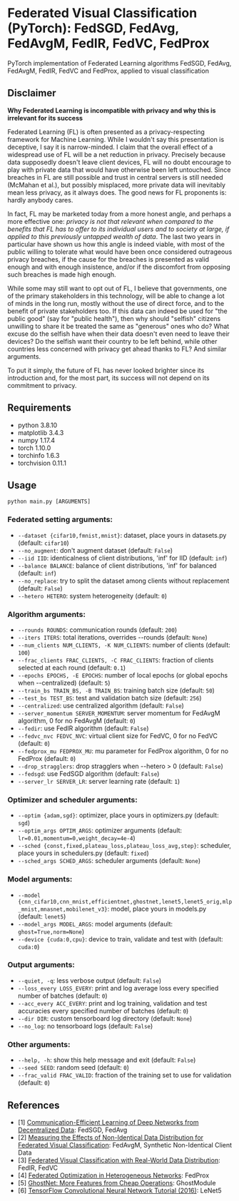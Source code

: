 # Federated Visual Classification (PyTorch): FedSGD, FedAvg, FedAvgM, FedIR, FedVC, FedProx
PyTorch implementation of Federated Learning algorithms FedSGD, FedAvg, FedAvgM, FedIR, FedVC and FedProx, applied to visual classification

## Disclaimer
**Why Federated Learning is incompatible with privacy and why this is irrelevant for its success**

Federated Learning (FL) is often presented as a privacy-respecting framework for Machine Learning. While I wouldn't say this presentation is deceptive, I say it is narrow-minded. I claim that the overall effect of a widespread use of FL will be a net reduction in privacy. Precisely because data supposedly doesn't leave client devices, FL will no doubt encourage to play with private data that would have otherwise been left untouched. Since breaches in FL are still possible and trust in central servers is still needed (McMahan et al.), but possibly misplaced, more private data will inevitably mean less privacy, as it always does. The good news for FL proponents is: hardly anybody cares.

In fact, FL may be marketed today from a more honest angle, and perhaps a more effective one: _privacy is not that relevant when compared to the benefits that FL has to offer to its individual users and to society at large, if applied to this previously untapped wealth of data_. The last two years in particular have shown us how this angle is indeed viable, with most of the public willing to tolerate what would have been once considered outrageous privacy breaches, if the cause for the breaches is presented as valid enough and with enough insistence, and/or if the discomfort from opposing such breaches is made high enough.

While some may still want to opt out of FL, I believe that governments, one of the primary stakeholders in this technology, will be able to change a lot of minds in the long run, mostly without the use of direct force, and to the benefit of private stakeholders too. If this data can indeed be used for "the public good" (say for "public health"), then why should "selfish" citizens unwilling to share it be treated the same as "generous" ones who do? What excuse do the selfish have when their data doesn't even need to leave their devices? Do the selfish want their country to be left behind, while other countries less concerned with privacy get ahead thanks to FL? And similar arguments.

To put it simply, the future of FL has never looked brighter since its introduction and, for the most part, its success will not depend on its commitment to privacy.

## Requirements
* python 3.8.10
* matplotlib 3.4.3
* numpy 1.17.4
* torch 1.10.0
* torchinfo 1.6.3
* torchvision 0.11.1

## Usage
```python main.py [ARGUMENTS]```

### Federated setting arguments:
* ```--dataset {cifar10,fmnist,mnist}```:                                                                         dataset, place yours in datasets.py (default: ```cifar10```)
* ```--no_augment```:                                                                                             don't augment dataset (default: ```False```)
* ```--iid IID```:                                                                                                identicalness of client distributions, 'inf' for IID (default: ```inf```)
* ```--balance BALANCE```:                                                                                        balance of client distributions, 'inf' for balanced (default: ```inf```)
* ```--no_replace```:                                                                                             try to split the dataset among clients without replacement (default: ```False```)
* ```--hetero HETERO```:                                                                                          system heterogeneity (default: ```0```)

### Algorithm arguments:
* ```--rounds ROUNDS```:                                                                                          communication rounds (default: ```200```)
* ```--iters ITERS```:                                                                                            total iterations, overrides --rounds (default: ```None```)
* ```--num_clients NUM_CLIENTS, -K NUM_CLIENTS```:                                                                number of clients (default: ```100```)
* ```--frac_clients FRAC_CLIENTS, -C FRAC_CLIENTS```:                                                             fraction of clients selected at each round (default: ```0.1```)
* ```--epochs EPOCHS, -E EPOCHS```:                                                                               number of local epochs (or global epochs when --centralized) (default: ```5```)
* ```--train_bs TRAIN_BS, -B TRAIN_BS```:                                                                         training batch size (default: ```50```)
* ```--test_bs TEST_BS```:                                                                                        test and validation batch size (default: ```256```)
* ```--centralized```:                                                                                            use centralized algorithm (default: ```False```)
* ```--server_momentum SERVER_MOMENTUM```:                                                                        server momentum for FedAvgM algorithm, 0 for no FedAvgM (default: ```0```)
* ```--fedir```:                                                                                                  use FedIR algorithm (default: ```False```)
* ```--fedvc_nvc FEDVC_NVC```:                                                                                    virtual client size for FedVC, 0 for no FedVC (default: ```0```)
* ```--fedprox_mu FEDPROX_MU```:                                                                                  mu parameter for FedProx algorithm, 0 for no FedProx (default: ```0```)
* ```--drop_stragglers```:                                                                                        drop stragglers when --hetero > 0 (default: ```False```)
* ```--fedsgd```:                                                                                                 use FedSGD algorithm (default: ```False```)
* ```--server_lr SERVER_LR```:                                                                                    server learning rate (default: ```1```)

### Optimizer and scheduler arguments:
* ```--optim {adam,sgd}```:                                                                                       optimizer, place yours in optimizers.py (default: ```sgd```)
* ```--optim_args OPTIM_ARGS```:                                                                                  optimizer arguments (default: ```lr=0.01,momentum=0,weight_decay=4e-4```)
* ```--sched {const,fixed,plateau_loss,plateau_loss_avg,step}```:                                                 scheduler, place yours in schedulers.py (default: ```fixed```)
* ```--sched_args SCHED_ARGS```:                                                                                  scheduler arguments (default: ```None```)

### Model arguments:
* ```--model {cnn_cifar10,cnn_mnist,efficientnet,ghostnet,lenet5,lenet5_orig,mlp_mnist,mnasnet,mobilenet_v3}```:  model, place yours in models.py (default: ```lenet5```)
* ```--model_args MODEL_ARGS```:                                                                                  model arguments (default: ```ghost=True,norm=None```)
* ```--device {cuda:0,cpu}```:                                                                                    device to train, validate and test with (default: ```cuda:0```)

### Output arguments:
* ```--quiet, -q```:                                                                                              less verbose output (default: ```False```)
* ```--loss_every LOSS_EVERY```:                                                                                  print and log average loss every specified number of batches (default: ```0```)
* ```--acc_every ACC_EVERY```:                                                                                    print and log training, validation and test accuracies every specified number of batches (default: ```0```)
* ```--dir DIR```:                                                                                                custom tensorboard log directory (default: ```None```)
* ```--no_log```:                                                                                                 no tensorboard logs (default: ```False```)

### Other arguments:
* ```--help, -h```:                                                                                               show this help message and exit (default: ```False```)
* ```--seed SEED```:                                                                                              random seed (default: ```0```)
* ```--frac_valid FRAC_VALID```:                                                                                  fraction of the training set to use for validation (default: ```0```)

## References
* [1] [Communication-Efficient Learning of Deep Networks from Decentralized Data](https://arxiv.org/abs/1602.05629): FedSGD, FedAvg
* [2] [Measuring the Effects of Non-Identical Data Distribution for Federated Visual Classification](https://arxiv.org/abs/1909.06335): FedAvgM, Synthetic Non-Identical Client Data
* [3] [Federated Visual Classification with Real-World Data Distribution](https://arxiv.org/abs/2003.08082): FedIR, FedVC
* [4] [Federated Optimization in Heterogeneous Networks](https://arxiv.org/abs/1812.06127): FedProx
* [5] [GhostNet: More Features from Cheap Operations](https://arxiv.org/pdf/1911.11907.pdf): GhostModule
* [6] [TensorFlow Convolutional Neural Network Tutorial (2016)](https://github.com/tensorflow/models/blob/86ecc9730d751c1f72e3bfecac958166390f4125/tutorials/image/cifar10/cifar10.py): LeNet5
